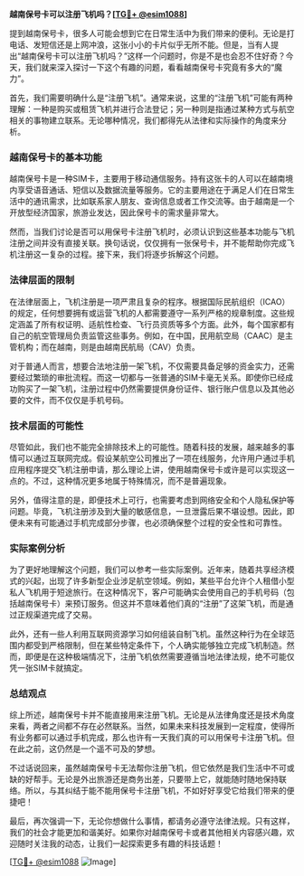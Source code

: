 **越南保号卡可以注册飞机吗？[[TG💪+ @esim1088](https://t.me/s/esim1088)]**

提到越南保号卡，很多人可能会想到它在日常生活中为我们带来的便利。无论是打电话、发短信还是上网冲浪，这张小小的卡片似乎无所不能。但是，当有人提出“越南保号卡可以注册飞机吗？”这样一个问题时，你是不是也会忍不住好奇？今天，我们就来深入探讨一下这个有趣的问题，看看越南保号卡究竟有多大的“魔力”。

首先，我们需要明确什么是“注册飞机”。通常来说，这里的“注册飞机”可能有两种理解：一种是购买或租赁飞机并进行合法登记；另一种则是指通过某种方式与航空相关的事物建立联系。无论哪种情况，我们都得先从法律和实际操作的角度来分析。

### 越南保号卡的基本功能

越南保号卡是一种SIM卡，主要用于移动通信服务。持有这张卡的人可以在越南境内享受语音通话、短信以及数据流量等服务。它的主要用途在于满足人们在日常生活中的通讯需求，比如联系家人朋友、查询信息或者工作交流等。由于越南是一个开放型经济国家，旅游业发达，因此保号卡的需求量非常大。

然而，当我们讨论是否可以用保号卡注册飞机时，必须认识到这些基本功能与飞机注册之间并没有直接关联。换句话说，仅仅拥有一张保号卡，并不能帮助你完成飞机注册这一复杂的过程。接下来，我们将逐步拆解这个问题。

### 法律层面的限制

在法律层面上，飞机注册是一项严肃且复杂的程序。根据国际民航组织（ICAO）的规定，任何想要拥有或运营飞机的人都需要遵守一系列严格的规章制度。这些规定涵盖了所有权证明、适航性检查、飞行员资质等多个方面。此外，每个国家都有自己的航空管理局负责监管这些事务。例如，在中国，民用航空局（CAAC）是主管机构；而在越南，则是由越南民航局（CAV）负责。

对于普通人而言，想要合法地注册一架飞机，不仅需要具备足够的资金实力，还需要经过繁琐的审批流程。而这一切都与一张普通的SIM卡毫无关系。即使你已经成功购买了一架飞机，注册过程中仍然需要提供身份证件、银行账户信息以及其他必要的文件，而不仅仅是手机号码。

### 技术层面的可能性

尽管如此，我们也不能完全排除技术上的可能性。随着科技的发展，越来越多的事情可以通过互联网完成。假设某航空公司推出了一项在线服务，允许用户通过手机应用程序提交飞机注册申请，那么理论上讲，使用越南保号卡或许是可以实现这一点的。不过，这种情况更多地属于特殊情况，而不是普遍现象。

另外，值得注意的是，即便技术上可行，也需要考虑到网络安全和个人隐私保护等问题。毕竟，飞机注册涉及到大量的敏感信息，一旦泄露后果不堪设想。因此，即便未来有可能通过手机完成部分步骤，也必须确保整个过程的安全性和可靠性。

### 实际案例分析

为了更好地理解这个问题，我们可以参考一些实际案例。近年来，随着共享经济模式的兴起，出现了许多新型企业涉足航空领域。例如，某些平台允许个人租借小型私人飞机用于短途旅行。在这种情况下，客户可能确实会使用自己的手机号码（包括越南保号卡）来预订服务。但这并不意味着他们真的“注册”了这架飞机，而是通过正规渠道完成了交易。

此外，还有一些人利用互联网资源学习如何组装自制飞机。虽然这种行为在全球范围内都受到严格限制，但在某些特定条件下，个人确实能够独立完成飞机制造。然而，即便是在这种极端情况下，注册飞机依然需要遵循当地法律法规，绝不可能仅凭一张SIM卡就搞定。

### 总结观点

综上所述，越南保号卡并不能直接用来注册飞机。无论是从法律角度还是技术角度来看，两者之间都不存在必然联系。当然，如果未来科技发展到一定程度，使得所有业务都可以通过手机完成，那么也许有一天我们真的可以用保号卡注册飞机。但在此之前，这仍然是一个遥不可及的梦想。

不过话说回来，虽然越南保号卡无法帮你注册飞机，但它依然是我们生活中不可或缺的好帮手。无论是外出旅游还是商务出差，只要带上它，就能随时随地保持联络。所以，与其纠结于能不能用保号卡注册飞机，不如好好享受它给我们带来的便捷吧！

最后，再次强调一下，无论你想做什么事情，都请务必遵守法律法规。只有这样，我们的社会才能更加和谐美好。如果你对越南保号卡或者其他相关内容感兴趣，欢迎随时关注我的动态，让我们一起探索更多有趣的科技话题！

[[TG💪+ @esim1088](https://t.me/s/esim1088) ![Image](https://i.postimg.cc/4NQfJmqS/Snipaste-2025-05-13-00-14-12.png)]
